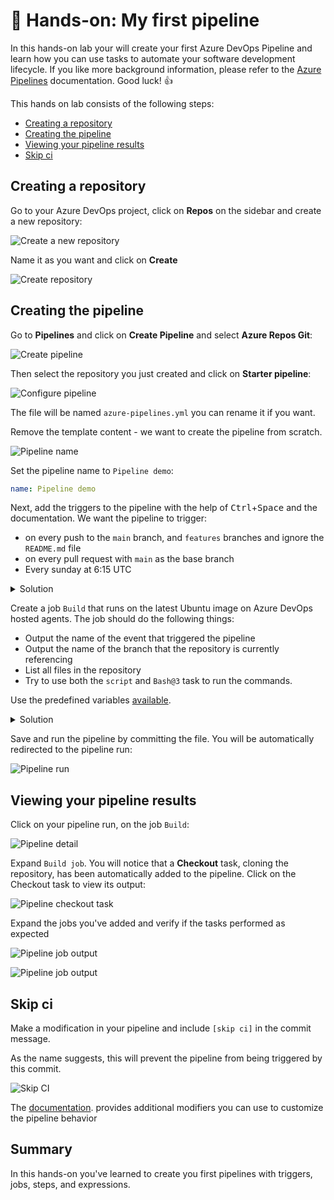 # 🔨 Hands-on: My first pipeline

In this hands-on lab your will create your first Azure DevOps Pipeline and learn how you can use tasks to automate your software development lifecycle. If you like more background information, please refer to the [Azure Pipelines](https://learn.microsoft.com/en-us/azure/devops/pipelines/get-started/key-pipelines-concepts?view=azure-devops) documentation. Good luck! 👍

This hands on lab consists of the following steps:
- [Creating a repository](#creating-a-repository)
- [Creating the pipeline](#creating-the-pipeline)
- [Viewing your pipeline results](#viewing-your-pipeline-results)
- [Skip ci](#skip-ci)

## Creating a repository

Go to your Azure DevOps project, click on **Repos** on the sidebar and create a new repository:

![Create a new repository](assets/project-create-repo.png)

Name it as you want and click on **Create**

![Create repository](assets/create-repo.png)

## Creating the pipeline

Go to **Pipelines** and click on **Create Pipeline** and select **Azure Repos Git**:

![Create pipeline](assets/create-pipeline.png)

Then select the repository you just created and click on **Starter pipeline**: 

![Configure pipeline](assets/configure-pipeline.png)

The file will be named `azure-pipelines.yml` you can rename it if you want.

Remove the template content - we want to create the pipeline from scratch.

![Pipeline name](assets/create-pipeline-name.png)

Set the pipeline name to `Pipeline demo`:

```YAML
name: Pipeline demo
```

Next, add the triggers to the pipeline with the help of <kbd>Ctrl</kbd>+<kbd>Space</kbd> and the documentation. We want the pipeline to trigger:
  - on every push to the `main` branch, and `features` branches and ignore the `README.md` file
  - on every pull request with `main` as the base branch
  - Every sunday at 6:15 UTC

<details>
<summary>Solution</summary>

```YAML
trigger:
  branches:
    include:
      - main
      - features/*
  paths:
    exclude:
      - README.md

schedules:
- cron: '15 6 * * 0'
  displayName: Every sunday at 6:15 UTC
  branches:
    include:
    - main
```

</details>

Create a job `Build` that runs on the latest Ubuntu image on Azure DevOps hosted agents. The job should do the following things:
  - Output the name of the event that triggered the pipeline
  - Output the name of the branch that the repository is currently referencing
  - List all files in the repository
  - Try to use both the `script` and `Bash@3` task to run the commands.

Use the predefined variables [available](https://learn.microsoft.com/en-us/azure/devops/pipelines/build/variables?view=azure-devops&tabs=yaml).

<details>
  <summary>Solution</summary>

```YAML
jobs:
- job: Build
  displayName: 'Build job'
  pool:
    vmImage: 'ubuntu-latest'
  steps:
  - script: |
      echo "🎉 The job started by: $(Build.Reason)"
      echo "🔎 The name of your branch is $(Build.SourceBranchName)."
    displayName: 'Run a multi-line script'
  
  - task: Bash@3
    displayName: List files in the repository
    inputs: 
      targetType: 'inline'
      script: |
        echo "The repository $(Build.Repository.Name) contains the following files:"
        tree
```

script and Bash@3 task are equivalent, but by using `Bash@3` you force the script to run in a bash shell.

</details>

Save and run the pipeline by committing the file. You will be automatically redirected to the pipeline run:

![Pipeline run](assets/first-build-started.png)

## Viewing your pipeline results

Click on your pipeline run, on the job `Build`:

![Pipeline detail](assets/pipeline-detail.png)

Expand `Build job`. You will notice that a **Checkout** task, cloning the repository, has been automatically added to the pipeline. Click on the Checkout task to view its output:

![Pipeline checkout task](assets/checkout-task.png)

Expand the jobs you've added and verify if the tasks performed as expected

![Pipeline job output](assets/multiline-script.png)

![Pipeline job output](assets/list-repo-content.png)

## Skip ci

Make a modification in your pipeline and include `[skip ci]` in the commit message.

As the name suggests, this will prevent the pipeline from being triggered by this commit.

![Skip CI](assets/skip-ci.png)

The [documentation](https://learn.microsoft.com/en-us/azure/devops/pipelines/repos/azure-repos-git?view=azure-devops&tabs=yaml#skipping-ci-for-individual-pushes). provides additional modifiers you can use to customize the pipeline behavior

## Summary

In this hands-on you've learned to create you first pipelines with triggers, jobs, steps, and expressions.